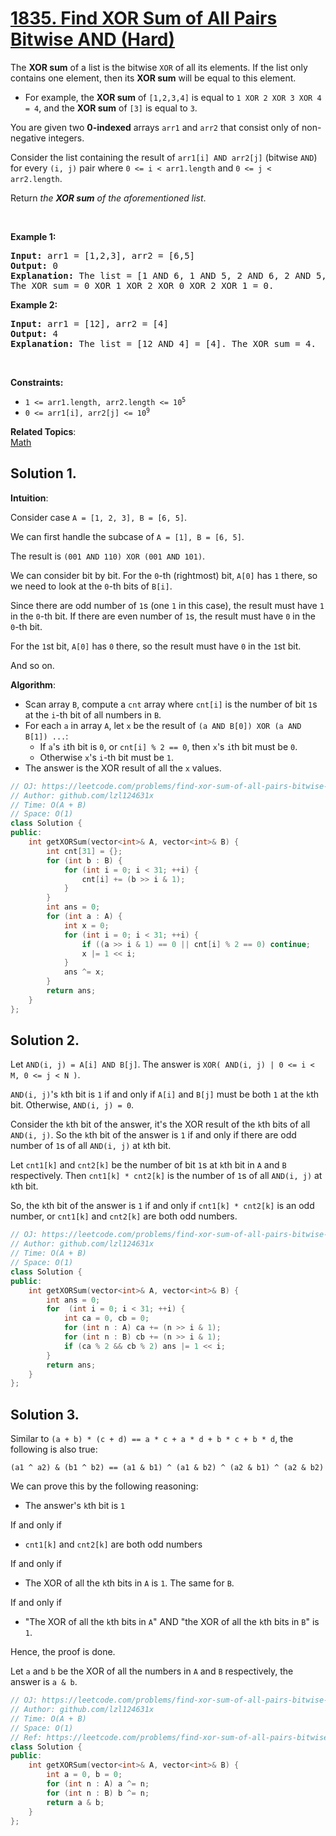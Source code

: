# [1835. Find XOR Sum of All Pairs Bitwise AND (Hard)](https://leetcode.com/problems/find-xor-sum-of-all-pairs-bitwise-and/)

<p>The <strong>XOR sum</strong> of a list is the bitwise <code>XOR</code> of all its elements. If the list only contains one element, then its <strong>XOR sum</strong> will be equal to this element.</p>

<ul>
	<li>For example, the <strong>XOR sum</strong> of <code>[1,2,3,4]</code> is equal to <code>1 XOR 2 XOR 3 XOR 4 = 4</code>, and the <strong>XOR sum</strong> of <code>[3]</code> is equal to <code>3</code>.</li>
</ul>

<p>You are given two <strong>0-indexed</strong> arrays <code>arr1</code> and <code>arr2</code> that consist only of non-negative integers.</p>

<p>Consider the list containing the result of <code>arr1[i] AND arr2[j]</code> (bitwise <code>AND</code>) for every <code>(i, j)</code> pair where <code>0 &lt;= i &lt; arr1.length</code> and <code>0 &lt;= j &lt; arr2.length</code>.</p>

<p>Return <em>the <strong>XOR sum</strong> of the aforementioned list</em>.</p>

<p>&nbsp;</p>
<p><strong>Example 1:</strong></p>

<pre><strong>Input:</strong> arr1 = [1,2,3], arr2 = [6,5]
<strong>Output:</strong> 0
<strong>Explanation:</strong> The list = [1 AND 6, 1 AND 5, 2 AND 6, 2 AND 5, 3 AND 6, 3 AND 5] = [0,1,2,0,2,1].
The XOR sum = 0 XOR 1 XOR 2 XOR 0 XOR 2 XOR 1 = 0.
</pre>

<p><strong>Example 2:</strong></p>

<pre><strong>Input:</strong> arr1 = [12], arr2 = [4]
<strong>Output:</strong> 4
<strong>Explanation:</strong> The list = [12 AND 4] = [4]. The XOR sum = 4.
</pre>

<p>&nbsp;</p>
<p><strong>Constraints:</strong></p>

<ul>
	<li><code>1 &lt;= arr1.length, arr2.length &lt;= 10<sup>5</sup></code></li>
	<li><code>0 &lt;= arr1[i], arr2[j] &lt;= 10<sup>9</sup></code></li>
</ul>


**Related Topics**:  
[Math](https://leetcode.com/tag/math/)

## Solution 1.

**Intuition**:

Consider case `A = [1, 2, 3], B = [6, 5]`.

We can first handle the subcase of `A = [1], B = [6, 5]`.

The result is `(001 AND 110) XOR (001 AND 101)`.

We can consider bit by bit. For the `0`-th (rightmost) bit, `A[0]` has `1` there, so we need to look at the `0`-th bits of `B[i]`.

Since there are odd number of `1`s (one `1` in this case), the result must have `1` in the `0`-th bit. If there are even number of `1`s, the result must have `0` in the `0`-th bit.

For the `1`st bit, `A[0]` has `0` there, so the result must have `0` in the `1`st bit.

And so on.

**Algorithm**: 

* Scan array `B`, compute a `cnt` array where `cnt[i]` is the number of bit `1`s at the `i`-th bit of all numbers in `B`.
* For each `a` in  array `A`, let `x` be the result of `(a AND B[0]) XOR (a AND B[1]) ...`:
  * If `a`'s `i`th bit is `0`, or `cnt[i] % 2 == 0`, then `x`'s `i`th bit must be `0`.
  * Otherwise `x`'s `i`-th bit must be `1`.
* The answer is the XOR result of all the `x` values.

```cpp
// OJ: https://leetcode.com/problems/find-xor-sum-of-all-pairs-bitwise-and/
// Author: github.com/lzl124631x
// Time: O(A + B)
// Space: O(1)
class Solution {
public:
    int getXORSum(vector<int>& A, vector<int>& B) {
        int cnt[31] = {};
        for (int b : B) {
            for (int i = 0; i < 31; ++i) {
                cnt[i] += (b >> i & 1);
            }
        }
        int ans = 0;
        for (int a : A) {
            int x = 0;
            for (int i = 0; i < 31; ++i) {
                if ((a >> i & 1) == 0 || cnt[i] % 2 == 0) continue;
                x |= 1 << i;
            }
            ans ^= x;
        }
        return ans;
    }
};
```

## Solution 2.

Let `AND(i, j) = A[i] AND B[j]`. The answer is `XOR( AND(i, j) | 0 <= i < M, 0 <= j < N )`.

`AND(i, j)`'s `k`th bit is `1` if and only if `A[i]` and `B[j]` must be both `1` at the `k`th bit. Otherwise, `AND(i, j) = 0`.

Consider the `k`th bit of the answer, it's the XOR result of the `k`th bits of all `AND(i, j)`. So the `k`th bit of the answer is `1` if and only if there are odd number of `1`s of all `AND(i, j)` at `k`th bit.

Let `cnt1[k]` and `cnt2[k]` be the number of bit `1`s at `k`th bit in `A` and `B` respectively. Then `cnt1[k] * cnt2[k]` is the number of `1`s of all `AND(i, j)` at `k`th bit.

So, the `k`th bit of the answer is `1` if and only if `cnt1[k] * cnt2[k]` is an odd number, or `cnt1[k]` and `cnt2[k]` are both odd numbers.

```cpp
// OJ: https://leetcode.com/problems/find-xor-sum-of-all-pairs-bitwise-and/
// Author: github.com/lzl124631x
// Time: O(A + B)
// Space: O(1)
class Solution {
public:
    int getXORSum(vector<int>& A, vector<int>& B) {
        int ans = 0;
        for  (int i = 0; i < 31; ++i) {
            int ca = 0, cb = 0;
            for (int n : A) ca += (n >> i & 1);
            for (int n : B) cb += (n >> i & 1);
            if (ca % 2 && cb % 2) ans |= 1 << i;
        }
        return ans;
    }
};
```

## Solution 3.

Similar to `(a + b) * (c + d) == a * c + a * d + b * c + b * d`, the following is also true:

`(a1 ^ a2) & (b1 ^ b2) == (a1 & b1) ^ (a1 & b2) ^ (a2 & b1) ^ (a2 & b2)`

We can prove this by the following reasoning:

* The answer's `k`th bit is `1`

If and only if

* `cnt1[k]` and `cnt2[k]` are both odd numbers

If and only if

* The XOR of all the `k`th bits in `A` is `1`. The same for `B`.

If and only if

* "The XOR of all the `k`th bits in `A`" AND "the XOR of all the `k`th bits in `B`" is `1`.

Hence, the proof is done.

Let `a` and `b` be the XOR of all the numbers in `A` and `B` respectively, the answer is `a & b`.



```cpp
// OJ: https://leetcode.com/problems/find-xor-sum-of-all-pairs-bitwise-and/
// Author: github.com/lzl124631x
// Time: O(A + B)
// Space: O(1)
// Ref: https://leetcode.com/problems/find-xor-sum-of-all-pairs-bitwise-and/discuss/1163992/JavaC%2B%2BPython-Easy-and-Concise-O(1)-Space
class Solution {
public:
    int getXORSum(vector<int>& A, vector<int>& B) {
        int a = 0, b = 0;
        for (int n : A) a ^= n;
        for (int n : B) b ^= n;
        return a & b;
    }
};
```